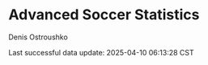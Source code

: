 # Advanced Soccer Statistics
Denis Ostroushko

<!-- gfm -->

Last successful data update: 2025-04-10 06:13:28 CST

